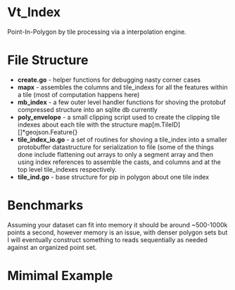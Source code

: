 # Vt_Index

Point-In-Polygon by tile processing via a interpolation engine. 

# File Structure 
* **create.go** - helper functions for debugging nasty corner cases 
* **mapx** - assembles the columns and tile_indexs for all the features within a tile (most of computation happens here) 
* **mb_index** - a few outer level handler functions for shoving the protobuf compressed structure into an sqlite db currently
* **poly_envelope** - a small clipping script used to create the clipping tile indexes about each tile with the structure map[m.TileID][]*geojson.Feature{}
* **tile_index_io.go** - a set of routines for shoving a tile_index into a smaller protobuffer datastructure for serialization to file (some of the things done include flattening out arrays to only a segment array and then using index references to assemble the casts, and columns and at the top level tile_indexes respectively.
* **tile_ind.go** - base structure for pip in polygon about one tile index 

# Benchmarks 

Assuming your dataset can fit into memory it should be around ~500-1000k points a second, however memory is an issue, with denser polygon sets but I will eventually construct something to reads sequentially as needed against an organized point set. 

# Mimimal Example 


